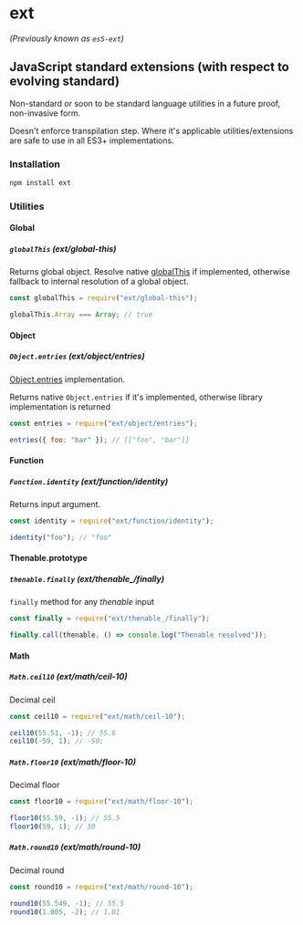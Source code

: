 # ext

_(Previously known as `es5-ext`)_

## JavaScript standard extensions (with respect to evolving standard)

Non-standard or soon to be standard language utilities in a future proof, non-invasive form.

Doesn't enforce transpilation step. Where it's applicable utilities/extensions are safe to use in all ES3+ implementations.

### Installation

```bash
npm install ext
```

### Utilities

#### Global

##### `globalThis` _(ext/global-this)_

Returns global object. Resolve native [globalThis](https://github.com/tc39/proposal-global) if implemented, otherwise fallback to internal resolution of a global object.

```javascript
const globalThis = require("ext/global-this");

globalThis.Array === Array; // true
```

#### Object

##### `Object.entries` _(ext/object/entries)_

[Object.entries](https://developer.mozilla.org/en-US/docs/Web/JavaScript/Reference/Global_Objects/Object/entries) implementation.

Returns native `Object.entries` if it's implemented, otherwise library implementation is returned

```javascript
const entries = require("ext/object/entries");

entries({ foo: "bar" }); // [["foo", "bar"]]
```

#### Function

##### `Function.identity` _(ext/function/identity)_

Returns input argument.

```javascript
const identity = require("ext/function/identity");

identity("foo"); // "foo"
```

#### Thenable.prototype

##### `thenable.finally` _(ext/thenable\_/finally)_

`finally` method for any _thenable_ input

```javascript
const finally = require("ext/thenable_/finally");

finally.call(thenable, () => console.log("Thenable resolved"));
```

#### Math

##### `Math.ceil10` _(ext/math/ceil-10)_

Decimal ceil

```javascript
const ceil10 = require("ext/math/ceil-10");

ceil10(55.51, -1); // 55.6
ceil10(-59, 1); // -50;
```

##### `Math.floor10` _(ext/math/floor-10)_

Decimal floor

```javascript
const floor10 = require("ext/math/floor-10");

floor10(55.59, -1); // 55.5
floor10(59, 1); // 50
```

##### `Math.round10` _(ext/math/round-10)_

Decimal round

```javascript
const round10 = require("ext/math/round-10");

round10(55.549, -1); // 55.5
round10(1.005, -2); // 1.01
```
